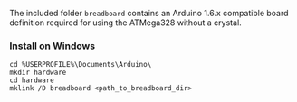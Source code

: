 The included folder ```breadboard``` contains an Arduino 1.6.x compatible board definition required for using the ATMega328 without a crystal.

### Install on Windows

```
cd %USERPROFILE%\Documents\Arduino\
mkdir hardware
cd hardware
mklink /D breadboard <path_to_breadboard_dir>
```
